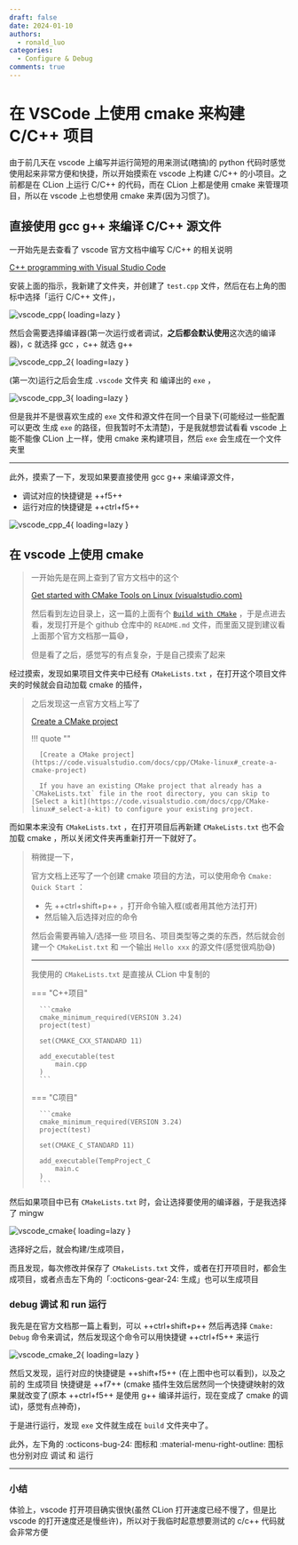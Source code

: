 ```yaml
---
draft: false
date: 2024-01-10
authors:
  - ronald_luo
categories:
  - Configure & Debug
comments: true 
---
```


# 在 VSCode 上使用 cmake 来构建 C/C++ 项目

由于前几天在 vscode 上编写并运行简短的用来测试(瞎搞)的 python 代码时感觉使用起来非常方便和快捷，所以开始摸索在 vscode 上构建 C/C++ 的小项目。之前都是在 CLion 上运行 C/C++ 的代码，而在 CLion 上都是使用 cmake 来管理项目，所以在 vscode 上也想使用 cmake 来弄(因为习惯了)。

<!-- more -->

## 直接使用 gcc g++ 来编译 C/C++ 源文件

一开始先是去查看了 vscode 官方文档中编写 C/C++ 的相关说明

[C++ programming with Visual Studio Code](https://code.visualstudio.com/docs/languages/cpp)

安装上面的指示，我新建了文件夹，并创建了 `test.cpp` 文件，然后在右上角的图标中选择「运行 C/C++ 文件」，

![vscode_cpp](../images/vscode_cpp.png){ loading=lazy }

然后会需要选择编译器(第一次运行或者调试，**之后都会默认使用**这次选的编译器)，c 就选择 gcc ，c++ 就选 g++

![vscode_cpp_2](../images/vscode_cpp_2.png){ loading=lazy }

(第一次)运行之后会生成 `.vscode` 文件夹 和 编译出的 `exe` ，

![vscode_cpp_3](../images/vscode_cpp_3.png){ loading=lazy }

但是我并不是很喜欢生成的 `exe` 文件和源文件在同一个目录下(可能经过一些配置可以更改 生成 `exe` 的路径，但我暂时不太清楚)，于是我就想尝试看看 vscode 上能不能像 CLion 上一样，使用 cmake 来构建项目，然后 `exe` 会生成在一个文件夹里

---

此外，摸索了一下，发现如果要直接使用 gcc g++ 来编译源文件，

-   调试对应的快捷键是 ++f5++
-   运行对应的快捷键是 ++ctrl+f5++

![vscode_cpp_4](../images/vscode_cpp_4.png){ loading=lazy }

## 在 vscode 上使用 cmake

>   一开始先是在网上查到了官方文档中的这个
>
>   [Get started with CMake Tools on Linux (visualstudio.com)](https://code.visualstudio.com/docs/cpp/cmake-linux)
>
>   然后看到左边目录上，这一篇的上面有个 [`Build with CMake`](https://code.visualstudio.com/docs/cpp/build-with-cmake) ，于是点进去看，发现打开是个 github 仓库中的 `README.md` 文件，而里面又提到建议看上面那个官方文档那一篇😅，
>
>   但是看了之后，感觉写的有点复杂，于是自己摸索了起来

经过摸索，发现如果项目文件夹中已经有 `CMakeLists.txt` ，在打开这个项目文件夹的时候就会自动加载 cmake 的插件，

>   之后发现这一点官方文档上写了
>
>   [Create a CMake project](https://code.visualstudio.com/docs/cpp/CMake-linux#_create-a-cmake-project)
>
>   !!! quote ""
>
>       [Create a CMake project](https://code.visualstudio.com/docs/cpp/CMake-linux#_create-a-cmake-project)
>       
>       If you have an existing CMake project that already has a `CMakeLists.txt` file in the root directory, you can skip to [Select a kit](https://code.visualstudio.com/docs/cpp/CMake-linux#_select-a-kit) to configure your existing project.
>   

而如果本来没有 `CMakeLists.txt` ，在打开项目后再新建 `CMakeLists.txt` 也不会加载 cmake ，所以关闭文件夹再重新打开一下就好了。

>   稍微提一下，
>
>   官方文档上还写了一个创建 cmake 项目的方法，可以使用命令 `Cmake: Quick Start` ：
>
>   -   先 ++ctrl+shift+p++ ，打开命令输入框(或者用其他方法打开)
>   -   然后输入后选择对应的命令
>
>   然后会需要再输入/选择一些 项目名、项目类型等之类的东西，然后就会创建一个 `CMakeList.txt` 和 一个输出 `Hello xxx` 的源文件(感觉很鸡肋😅)
>
>   ---
>
>   我使用的 `CMakeLists.txt` 是直接从 CLion 中复制的
>
>   === "C++项目"
>
>       ```cmake
>       cmake_minimum_required(VERSION 3.24)
>       project(test)
>           
>       set(CMAKE_CXX_STANDARD 11)
>           
>       add_executable(test 
>           main.cpp
>       )
>       ```
>
>   === "C项目"
>
>       ```cmake
>       cmake_minimum_required(VERSION 3.24)
>       project(test)
>           
>       set(CMAKE_C_STANDARD 11)
>           
>       add_executable(TempProject_C
>           main.c
>       )
>       ```

然后如果项目中已有 `CMakeLists.txt` 时，会让选择要使用的编译器，于是我选择了 mingw

![vscode_cmake](../images/vscode_cmake.png){ loading=lazy }

选择好之后，就会构建/生成项目，

而且发现，每次修改并保存了 `CMakeLists.txt` 文件，或者在打开项目时，都会生成项目，或者点击左下角的「:octicons-gear-24: 生成」也可以生成项目

### debug 调试 和 run 运行

我先是在官方文档那一篇上看到，可以 ++ctrl+shift+p++ 然后再选择 `Cmake: Debug` 命令来调试，然后发现这个命令可以用快捷键 ++ctrl+f5++ 来运行

![vscode_cmake_2](../images/vscode_cmake_2.png){ loading=lazy }

然后又发现，运行对应的快捷键是 ++shift+f5++ (在上图中也可以看到)，以及之前的 生成项目 快捷键是 ++f7++ (cmake 插件生效后居然同一个快捷键映射的效果就改变了(原本 ++ctrl+f5++ 是使用 g++ 编译并运行，现在变成了 cmake 的调试)，感觉有点神奇)，

于是进行运行，发现 `exe` 文件就生成在 `build` 文件夹中了。

此外，左下角的 :octicons-bug-24: 图标和 :material-menu-right-outline: 图标 也分别对应 调试 和 运行

---

### 小结

体验上，vscode 打开项目确实很快(虽然 CLion 打开速度已经不慢了，但是比 vscode 的打开速度还是慢些许)，所以对于我临时起意想要测试的 c/c++ 代码就会非常方便

